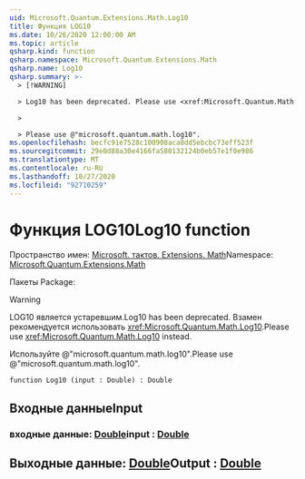 ```yaml
---
uid: Microsoft.Quantum.Extensions.Math.Log10
title: Функция LOG10
ms.date: 10/26/2020 12:00:00 AM
ms.topic: article
qsharp.kind: function
qsharp.namespace: Microsoft.Quantum.Extensions.Math
qsharp.name: Log10
qsharp.summary: >-
  > [!WARNING]

  > Log10 has been deprecated. Please use <xref:Microsoft.Quantum.Math.Log10> instead.

  >

  > Please use @"microsoft.quantum.math.log10".
ms.openlocfilehash: becfc91e7528c100908aca8dd5ebcbc73eff523f
ms.sourcegitcommit: 29e0d88a30e4166fa580132124b0eb57e1f0e986
ms.translationtype: MT
ms.contentlocale: ru-RU
ms.lasthandoff: 10/27/2020
ms.locfileid: "92710259"
---
```

# <a name="log10-function"></a><span data-ttu-id="715a6-102">Функция LOG10</span><span class="sxs-lookup"><span data-stu-id="715a6-102">Log10 function</span></span>

<span data-ttu-id="715a6-103">Пространство имен: [Microsoft. тактов. Extensions. Math](xref:Microsoft.Quantum.Extensions.Math)</span><span class="sxs-lookup"><span data-stu-id="715a6-103">Namespace: [Microsoft.Quantum.Extensions.Math](xref:Microsoft.Quantum.Extensions.Math)</span></span>

<span data-ttu-id="715a6-104">Пакеты [](https://nuget.org/packages/)</span><span class="sxs-lookup"><span data-stu-id="715a6-104">Package: [](https://nuget.org/packages/)</span></span>


> [!WARNING]
> <span data-ttu-id="715a6-105">LOG10 является устаревшим.</span><span class="sxs-lookup"><span data-stu-id="715a6-105">Log10 has been deprecated.</span></span> <span data-ttu-id="715a6-106">Взамен рекомендуется использовать <xref:Microsoft.Quantum.Math.Log10>.</span><span class="sxs-lookup"><span data-stu-id="715a6-106">Please use <xref:Microsoft.Quantum.Math.Log10> instead.</span></span>
>
> <span data-ttu-id="715a6-107">Используйте @"microsoft.quantum.math.log10".</span><span class="sxs-lookup"><span data-stu-id="715a6-107">Please use @"microsoft.quantum.math.log10".</span></span>



```qsharp
function Log10 (input : Double) : Double
```


## <a name="input"></a><span data-ttu-id="715a6-108">Входные данные</span><span class="sxs-lookup"><span data-stu-id="715a6-108">Input</span></span>

### <a name="input--double"></a><span data-ttu-id="715a6-109">входные данные: [Double](xref:microsoft.quantum.lang-ref.double)</span><span class="sxs-lookup"><span data-stu-id="715a6-109">input : [Double](xref:microsoft.quantum.lang-ref.double)</span></span>





## <a name="output--double"></a><span data-ttu-id="715a6-110">Выходные данные: [Double](xref:microsoft.quantum.lang-ref.double)</span><span class="sxs-lookup"><span data-stu-id="715a6-110">Output : [Double](xref:microsoft.quantum.lang-ref.double)</span></span>

